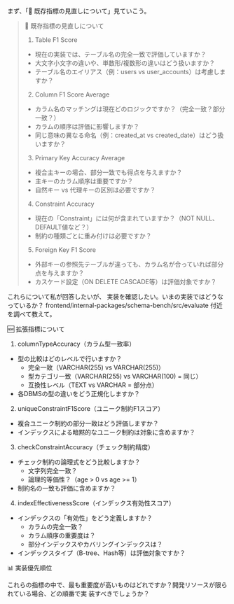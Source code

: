 まず、「🔄 既存指標の見直しについて」見ていこう。

> 🔄 既存指標の見直しについて
> 
> 1. Table F1 Score
> 
> - 現在の実装では、テーブル名の完全一致で評価していますか？
> - 大文字小文字の違いや、単数形/複数形の違いはどう扱いますか？
> - テーブル名のエイリアス（例：users vs user_accounts）は考慮しますか？
> 
> 2. Column F1 Score Average
> 
> - カラム名のマッチングは現在どのロジックですか？（完全一致？部分一致？）
> - カラムの順序は評価に影響しますか？
> - 同じ意味の異なる命名（例：created_at vs created_date）はどう扱いますか？
> 
> 3. Primary Key Accuracy Average
> 
> - 複合主キーの場合、部分一致でも得点を与えますか？
> - 主キーのカラム順序は重要ですか？
> - 自然キー vs 代理キーの区別は必要ですか？
> 
> 4. Constraint Accuracy
> 
> - 現在の「Constraint」には何が含まれていますか？（NOT NULL、DEFAULT値など？）
> - 制約の種類ごとに重み付けは必要ですか？
> 
> 5. Foreign Key F1 Score
> 
> - 外部キーの参照先テーブルが違っても、カラム名が合っていれば部分点を与えますか？
> - カスケード設定（ON DELETE CASCADE等）は評価対象ですか？

これらについて私が回答したいが、 実装を確認したい。いまの実装ではどうなっているか？
frontend/internal-packages/schema-bench/src/evaluate 付近を調べて教えて。





🆕 拡張指標について

1. columnTypeAccuracy（カラム型一致率）

- 型の比較はどのレベルで行いますか？
  - 完全一致（VARCHAR(255) vs VARCHAR(255)）
  - 型カテゴリ一致（VARCHAR(255) vs VARCHAR(100) = 同じ）
  - 互換性レベル（TEXT vs VARCHAR = 部分点）
- 各DBMSの型の違いをどう正規化しますか？

2. uniqueConstraintF1Score（ユニーク制約F1スコア）

- 複合ユニーク制約の部分一致はどう評価しますか？
- インデックスによる暗黙的なユニーク制約は対象に含めますか？

3. checkConstraintAccuracy（チェック制約精度）

- チェック制約の論理式をどう比較しますか？
  - 文字列完全一致？
  - 論理的等価性？（age > 0 vs age >= 1）
- 制約名の一致も評価に含めますか？

4. indexEffectivenessScore（インデックス有効性スコア）

- インデックスの「有効性」をどう定義しますか？
  - カラムの完全一致？
  - カラム順序の重要度は？
  - 部分インデックスやカバリングインデックスは？
- インデックスタイプ（B-tree、Hash等）は評価対象ですか？

📊 実装優先順位

これらの指標の中で、最も重要度が高いものはどれですか？開発リソースが限られている場合、どの順番で実
装すべきでしょうか？

